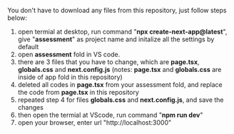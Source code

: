 You don't have to download any files from this repository, just follow steps below:

1. open termial at desktop, run command "**npx create-next-app@latest**", give "**assessment**" as project name and initalize all the settings by default
2. open **assessment** fold in VS code.
3. there are 3 files that you have to change, which are **page.tsx**, **globals.css** and **next.config.js** (notes: **page.tsx** and **globals.css** are inside of app fold in this repository)
4. deleted all codes in **page.tsx** from your assessment fold, and replace the code from **page.tsx** in this repository
5. repeated step 4 for files **globals.css** and **next.config.js**, and save the changes
6. then open the termial at VScode, run command "**npm run dev**"
7. open your browser, enter url "http://localhost:3000"

